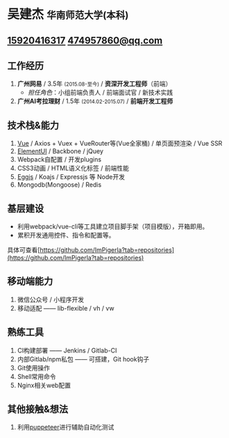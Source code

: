 # 吴建杰 <sup><icon style="font-size: 1rem" class="text-color-third ml-10" name=man /></sup> <small style="font-size: 1.35rem" class="ml-30 text-color-second pull-right">华南师范大学(本科)</small>

## <icon class="text-color-third mr-10" name=phone /><a href=tel:15920416317>15920416317</a>   <icon class="text-color-third ml-30 mr-10" name=mail /><a href=mailto:474957860@qq.com>474957860@qq.com</a>

## 工作经历

1. **广州网易** / 3.5年 <small>(2015.08-至今)</small> / **资深开发工程师**（前端）
    - <i class="text-color-second">担任角色</i>：小组前端负责人 / 前端面试官 / 新技术实践
1. **广州AI考拉理财** / 1.5年 <small>(2014.02-2015.07)</small> / **前端开发工程师**


## 技术栈&能力

1. [Vue](https://vuejs.org/) / Axios + Vuex + VueRouter等(Vue全家桶) / 单页面预渲染 / Vue SSR
1. [ElementUI](https://element.eleme.io/2.4/#/zh-CN/component/installation) / Backbone / jQuey
1. Webpack自配置 / 开发plugins
1. CSS3动画 / HTML语义化标签 / 前端性能
1. [Eggjs](https://eggjs.org/) / Koajs / Expressjs 等 Node开发
1. Mongodb(Mongoose) / Redis

## 基层建设

- 利用webpack/vue-cli等工具建立项目脚手架（项目模版），开箱即用。
- 累积开发通用控件、指令和配置等。

具体可查看[https://github.com/ImPigerla?tab=repositories](https://github.com/ImPigerla?tab=repositories)

## 移动端能力

1. 微信公众号 / 小程序开发
1. 移动适配 —— lib-flexible / vh / vw

## 熟练工具

1. CI构建部署 —— Jenkins / Gitlab-CI
1. 内部Gitlab/npm私包 —— 可搭建，Git hook钩子  
1. Git使用操作
1. Shell常用命令
1. Nginx相关web配置

## 其他接触&想法

1. 利用[puppeteer](https://github.com/GoogleChrome/puppeteer)进行辅助自动化测试




